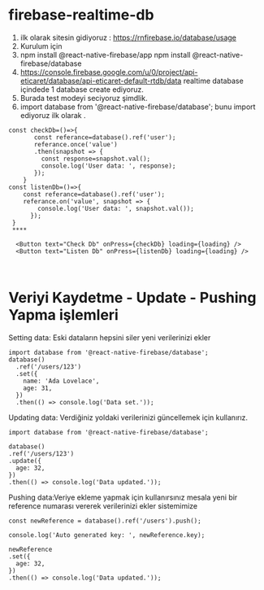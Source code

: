 # firebase-realtime-db
1. ilk olarak sitesin gidiyoruz : https://rnfirebase.io/database/usage
2. Kurulum için 
3. npm install @react-native-firebase/app        npm install @react-native-firebase/database
4. https://console.firebase.google.com/u/0/project/api-eticaret/database/api-eticaret-default-rtdb/data realtime database içindede 1 database create ediyoruz. 
5. Burada test modeyi seciyoruz şimdlik. 
6. import database from '@react-native-firebase/database'; bunu import ediyoruz ilk olarak .
``` JS
const checkDb=()=>{
       const referance=database().ref('user');
       referance.once('value')
       .then(snapshot => {
         const response=snapshot.val();
         console.log('User data: ', response);
       });
    }
const listenDb=()=>{
    const referance=database().ref('user');
    referance.on('value', snapshot => {
        console.log('User data: ', snapshot.val());
      });
 }
 ****
 
  <Button text="Check Db" onPress={checkDb} loading={loading} />
  <Button text="Listen Db" onPress={listenDb} loading={loading} />

 
```

# Veriyi  Kaydetme - Update - Pushing Yapma işlemleri 
Setting data: Eski dataların hepsini siler yeni verilerinizi ekler
``` JS
import database from '@react-native-firebase/database';
database()
  .ref('/users/123')
  .set({
    name: 'Ada Lovelace',
    age: 31,
  })
  .then(() => console.log('Data set.'));
  ``` 
  Updating data: Verdiğiniz yoldaki verilerinizi güncellemek için kullanırız.
  ```JS
  import database from '@react-native-firebase/database';

database()
  .ref('/users/123')
  .update({
    age: 32,
  })
  .then(() => console.log('Data updated.'));
  ```
  Pushing data:Veriye ekleme yapmak için kullanırsınız mesala yeni bir reference numarası vererek verilerinizi ekler sistemimize
  ```JS
  const newReference = database().ref('/users').push();

console.log('Auto generated key: ', newReference.key);

newReference
  .set({
    age: 32,
  })
  .then(() => console.log('Data updated.'));
  ```
